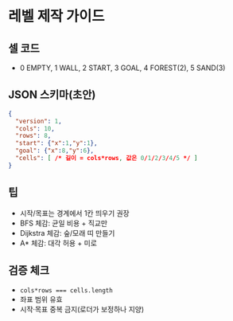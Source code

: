 
# 레벨 제작 가이드

## 셀 코드
- 0 EMPTY, 1 WALL, 2 START, 3 GOAL, 4 FOREST(2), 5 SAND(3)

## JSON 스키마(초안)
```json
{
  "version": 1,
  "cols": 10,
  "rows": 8,
  "start": {"x":1,"y":1},
  "goal": {"x":8,"y":6},
  "cells": [ /* 길이 = cols*rows, 값은 0/1/2/3/4/5 */ ]
}
```

## 팁
- 시작/목표는 경계에서 1칸 띄우기 권장
- BFS 체감: 균일 비용 + 직교만
- Dijkstra 체감: 숲/모래 띠 만들기
- A* 체감: 대각 허용 + 미로

## 검증 체크
- `cols*rows === cells.length`
- 좌표 범위 유효
- 시작·목표 중복 금지(로더가 보정하나 지양)
